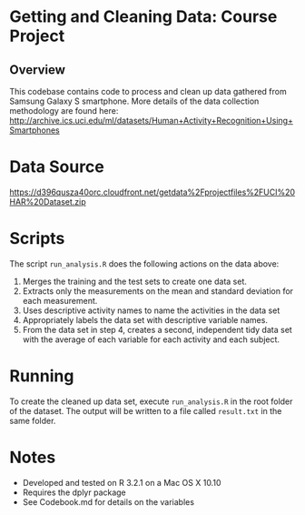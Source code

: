 # Getting and Cleaning Data: Course Project

## Overview
This codebase contains code to process and clean up data gathered from Samsung Galaxy S smartphone. 
More details of the data collection methodology are found here: http://archive.ics.uci.edu/ml/datasets/Human+Activity+Recognition+Using+Smartphones

# Data Source
https://d396qusza40orc.cloudfront.net/getdata%2Fprojectfiles%2FUCI%20HAR%20Dataset.zip

# Scripts
The script `run_analysis.R` does the following actions on the data above:

1. Merges the training and the test sets to create one data set.
2. Extracts only the measurements on the mean and standard deviation for each measurement. 
3. Uses descriptive activity names to name the activities in the data set
4. Appropriately labels the data set with descriptive variable names. 
5. From the data set in step 4, creates a second, independent tidy data set with the average of each variable for each activity and each subject.

# Running
To create the cleaned up data set, execute `run_analysis.R` in the root folder of the dataset.
The output will be written to a file called `result.txt` in the same folder.

# Notes
* Developed and tested on R 3.2.1 on a Mac OS X 10.10
* Requires the dplyr package
* See Codebook.md for details on the variables
